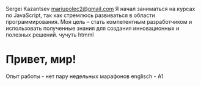 Sergei Kazantsev
mariupolec2@gmail.com
Я начал заниматься на курсах по JavaScript, так как стремлюсь развиваться в области программирования. Моя цель – стать компетентным разработчиком и использовать полученные знания для создания инновационных и полезных решений.
чучуть htmml

<h1>Привет, мир!</h1>
Опыт работы - нет
пару недельных марафонов 
englisch - A1
